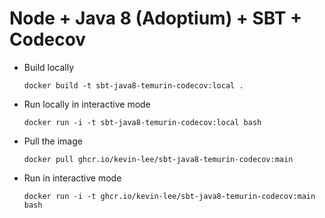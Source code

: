 # Node + Java 8 (Adoptium) + SBT + Codecov

* Build locally
  ```shell
  docker build -t sbt-java8-temurin-codecov:local .
  ```

* Run locally in interactive mode
  ```shell
  docker run -i -t sbt-java8-temurin-codecov:local bash
  ```

* Pull the image
  ```shell
  docker pull ghcr.io/kevin-lee/sbt-java8-temurin-codecov:main
  ```

* Run in interactive mode
  ```shell
  docker run -i -t ghcr.io/kevin-lee/sbt-java8-temurin-codecov:main bash
  ```
